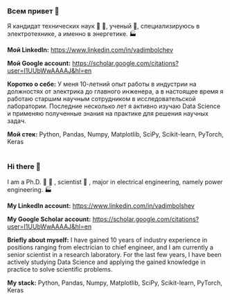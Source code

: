 ### Всем привет 👋

Я кандидат технических наук :triangular_ruler: :notebook:, ученый :microscope:, специализируюсь в электротехнике, а именно в энергетике. :factory:

**Мой LinkedIn:** https://www.linkedin.com/in/vadimbolchev

**Мой Google account:** https://scholar.google.com/citations?user=I1UUbWwAAAAJ&hl=en

**Коротко о себе:**
У меня 10-летний опыт работы в индустрии на должностях от электрика до главного инженера, а в настоящее время я работаю старшим научным сотрудником в исследовательской лаборатории. Последние несколько лет я активно изучаю Data Science и применяю полученные знания на практике для решения научных задач.

**Мой стек:**
Python, Pandas, Numpy, Matplotlib, SciPy, Scikit-learn, PyTorch, Keras

#
### Hi there 👋

I am a Ph.D. :triangular_ruler: :notebook: , scientist :microscope: , major in electrical engineering, namely power engineering. :factory:

**My  LinkedIn account:** https://www.linkedin.com/in/vadimbolshev

**My Google Scholar account:** https://scholar.google.com/citations?user=I1UUbWwAAAAJ&hl=en

**Briefly about myself:**
I have gained 10 years of industry experience in positions ranging from electrician to chief engineer, and I am currently a senior scientist in a research laboratory. For the last few years, I have been actively studying Data Science and applying the gained knowledge in practice to solve scientific problems.

**My stack:**
Python, Pandas, Numpy, Matplotlib, SciPy, Scikit-learn, PyTorch, Keras
